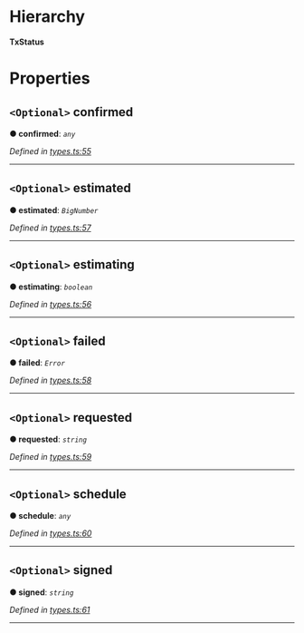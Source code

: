 

# Hierarchy

**TxStatus**

# Properties

<a id="confirmed"></a>

## `<Optional>` confirmed

**● confirmed**: *`any`*

*Defined in [types.ts:55](https://github.com/paritytech/js-libs/blob/42f0d26/packages/light.js/src/types.ts#L55)*

___
<a id="estimated"></a>

## `<Optional>` estimated

**● estimated**: *`BigNumber`*

*Defined in [types.ts:57](https://github.com/paritytech/js-libs/blob/42f0d26/packages/light.js/src/types.ts#L57)*

___
<a id="estimating"></a>

## `<Optional>` estimating

**● estimating**: *`boolean`*

*Defined in [types.ts:56](https://github.com/paritytech/js-libs/blob/42f0d26/packages/light.js/src/types.ts#L56)*

___
<a id="failed"></a>

## `<Optional>` failed

**● failed**: *`Error`*

*Defined in [types.ts:58](https://github.com/paritytech/js-libs/blob/42f0d26/packages/light.js/src/types.ts#L58)*

___
<a id="requested"></a>

## `<Optional>` requested

**● requested**: *`string`*

*Defined in [types.ts:59](https://github.com/paritytech/js-libs/blob/42f0d26/packages/light.js/src/types.ts#L59)*

___
<a id="schedule"></a>

## `<Optional>` schedule

**● schedule**: *`any`*

*Defined in [types.ts:60](https://github.com/paritytech/js-libs/blob/42f0d26/packages/light.js/src/types.ts#L60)*

___
<a id="signed"></a>

## `<Optional>` signed

**● signed**: *`string`*

*Defined in [types.ts:61](https://github.com/paritytech/js-libs/blob/42f0d26/packages/light.js/src/types.ts#L61)*

___

